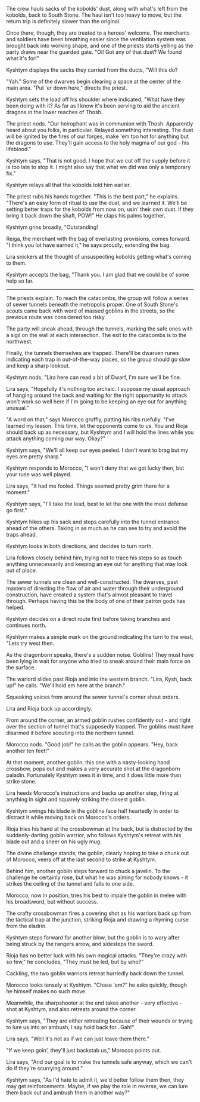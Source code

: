 The crew hauls sacks of the kobolds' dust, along with what's left from the kobolds, back to South Stone. The haul isn't too heavy to move, but the return trip is definitely slower than the original.

Once there, though, they are treated to a heroes' welcome. The merchants and soldiers have been breathing easier since the ventilation system was brought back into working shape, and one of the priests starts yelling as the party draws near the guarded gate. "Oi! Got any of that dust? We found what it's for!"

Kyshtym displays the sacks they carried from the ducts, "Will this do?

"Yah." Some of the dwarves begin clearing a space at the center of the main area. "Put 'er down here," directs the priest.

Kyshtym sets the load off his shoulder where indicated, "What have they been doing with it? As far as I know it's been serving to aid the ancient dragons in the lower reaches of Thosh.

The priest nods. "Our heirophant was in communion with Thosh. Apparently heard about you folks, in particular. Relayed something interesting. The dust will be ignited by the fires of our forges, make 'em too hot for anything but the dragons to use. They'll gain access to the holy magma of our god - his lifeblood."

Kyshtym says, "That is not good. I hope that we cut off the supply before it is too late to stop it. I might also say that what we did was only a temporary fix."

Kyshtym relays all that the kobolds told him earlier.

The priest rubs his hands together. "This is the best part," he explains. "There's an easy form of ritual to use the dust, and we learned it. We'll be setting better traps for the kobolds from now on, usin' their own dust. If they bring it back down the shaft, POW!" He claps his palms together.

Kyshtym grins broadly, "Outstanding!

Reiga, the merchant with the bag of everlasting provisions, comes forward. "I think you lot have earned it," he says proudly, extending the bag.

Lira snickers at the thought of unsuspecting kobolds getting what's coming to them.

Kyshtym accepts the bag, "Thank you. I am glad that we could be of some help so far.

---

The priests explain. To reach the catacombs, the group will follow a series of sewer tunnels beneath the metropolis proper. One of South Stone's scouts came back with word of massed goblins in the streets, so the previous route was considered too risky.

The party will sneak ahead, through the tunnels, marking the safe ones with a sigil on the wall at each intersection. The exit to the catacombs is to the northwest.

Finally, the tunnels themselves are trapped. There'll be dwarven runes indicating each trap in out-of-the-way places, so the group should go slow and keep a sharp lookout.

Kyshtym nods, "Lira here can read a bit of Dwarf, I'm sure we'll be fine.

Lira says, "Hopefully it's nothing too archaic. I suppose my usual approach of hanging around the back and waiting for the right opportunity to attack won't work so well here if I'm going to be keeping an eye out for anything unusual."

"A word on that," says Morocco gruffly, patting his ribs ruefully. "I've learned my lesson. This time, let the opponents come to _us_. You and Rioja should back up as necessary, but Kyshtym and I will hold the lines while you attack anything coming our way. Okay?"

Kyshtym says, "We'll all keep our eyes peeled. I don't want to brag but my eyes are pretty sharp."

Kyshtym responds to Morocco, "I won't deny that we got lucky then, but your ruse was well played.

Lira says, "It had me fooled. Things seemed pretty grim there for a moment."

Kyshtym says, "I'll take the lead, best to let the one with the most defense go first."

Kyshtym hikes up his sack and steps carefully into the tunnel entrance ahead of the others. Taking in as much as he can see to try and avoid the traps ahead.

Kyshtym looks in both directions, and decides to turn north.

Lira follows closely behind him, trying not to trace his steps so as touch anything unnecessarily and keeping an eye out for anything that may look out of place.

The sewer tunnels are clean and well-constructed. The dwarves, past masters of directing the flow of air and water through their underground construction, have created a system that's almost pleasant to travel through. Perhaps having this be the body of one of their patron gods has helped.

Kyshtym decides on a direct route first before taking branches and continues north.

Kyshtym makes a simple mark on the ground indicating the turn to the west, "Lets try west then.

As the dragonborn speaks, there's a sudden noise. Goblins! They must have been lying in wait for anyone who tried to sneak around their main force on the surface.

The warlord slides past Rioja and into the western branch. "Lira, Kysh, back up!" he calls. "We'll hold em here at the branch."

Squeaking voices from around the sewer tunnel's corner shout orders.

Lira and Rioja back up accordingly.

From around the corner, an armed goblin rushes confidently out - and right over the section of tunnel that's supposedly trapped. The goblins must have disarmed it before scouting into the northern tunnel.

Morocco nods. "Good job!" he calls as the goblin appears. "Hey, back another ten feet!"

At that moment, another goblin, this one with a nasty-looking hand crossbow, pops out and makes a very accurate shot at the dragonborn paladin. Fortunately Kyshtym sees it in time, and it does little more than strike stone.

Lira heeds Morocco's instructions and backs up another step, firing at anything in sight and squarely striking the closest goblin.

Kyshtym swings his blade in the goblins face half heartedly in order to distract it while moving back on Morocco's orders.

Rioja tries his hand at the crossbowman at the back, but is distracted by the suddenly-darting goblin warrior, who follows Kyshtym's retreat with his blade out and a sneer on his ugly mug.

The divine challenge stands; the goblin, clearly hoping to take a chunk out of Morocco, veers off at the last second to strike at Kyshtym.

Behind him, another goblin steps forward to chuck a javelin. To the challenge he certainly rose, but what he was aiming for nobody knows - it strikes the ceiling of the tunnel and falls to one side.

Morocco, now in position, tries his best to impale the goblin in melee with his broadsword, but without success.

The crafty crossbowman fires a covering shot as his warriors back up from the tactical trap at the junction, striking Rioja and drawing a rhyming curse from the eladrin.

Kyshtym steps forward for another blow, but the goblin is to wary after being struck by the rangers arrow, and sidesteps the sword.

Rioja has no better luck with his own magical attacks. "They're crazy with so few," he concludes, "They must be led, but by who?"

Cackling, the two goblin warriors retreat hurriedly back down the tunnel.

Morocco looks tensely at Kyshtym. "Chase 'em?" he asks quickly, though he himself makes no such move.

Meanwhile, the sharpshooter at the end takes another - very effective - shot at Kyshtym, and also retreats around the corner.

Kyshtym says, "They are either retreating because of their wounds or trying to lure us into an ambush, I say hold back for...Gah!"

Lira says, "Well it's not as if we can just leave them there."

"If we keep goin', they'll just backstab us," Morocco points out.

Lira says, "And our goal is to make the tunnels safe anyway, which we can't do if they're scurrying around."

Kyshtym says, "As I'd hate to admit it, we'd better follow them then, they may get reinforcements. Maybe, if we play the role in reverse, we can lure them back out and ambush them in another way?"